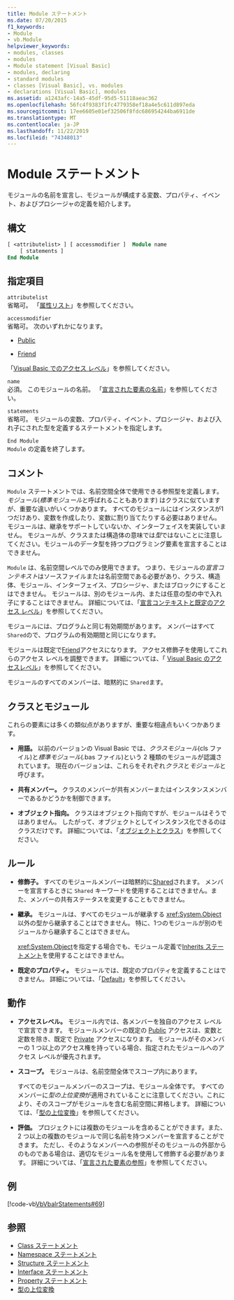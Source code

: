 ```yaml
---
title: Module ステートメント
ms.date: 07/20/2015
f1_keywords:
- Module
- vb.Module
helpviewer_keywords:
- modules, classes
- modules
- Module statement [Visual Basic]
- modules, declaring
- standard modules
- classes [Visual Basic], vs. modules
- declarations [Visual Basic], modules
ms.assetid: a1243afc-14a5-45df-95d5-51118aeac362
ms.openlocfilehash: 56fc4f9383f1fc4779358ef18a4e5c611d897eda
ms.sourcegitcommit: 17ee6605e01ef32506f8fdc686954244ba6911de
ms.translationtype: MT
ms.contentlocale: ja-JP
ms.lasthandoff: 11/22/2019
ms.locfileid: "74348013"
---
```

# <a name="module-statement"></a>Module ステートメント

モジュールの名前を宣言し、モジュールが構成する変数、プロパティ、イベント、およびプロシージャの定義を紹介します。

## <a name="syntax"></a>構文

```vb
[ <attributelist> ] [ accessmodifier ]  Module name
    [ statements ]
End Module
```

## <a name="parts"></a>指定項目

`attributelist`  
省略可。 「[属性リスト](../../../visual-basic/language-reference/statements/attribute-list.md)」を参照してください。

`accessmodifier`  
省略可。 次のいずれかになります。

- [Public](../../../visual-basic/language-reference/modifiers/public.md)

- [Friend](../../../visual-basic/language-reference/modifiers/friend.md)

「[Visual Basic でのアクセス レベル](../../../visual-basic/programming-guide/language-features/declared-elements/access-levels.md)」を参照してください。

`name`  
必須。 このモジュールの名前。 「[宣言された要素の名前](../../../visual-basic/programming-guide/language-features/declared-elements/declared-element-names.md)」を参照してください。

`statements`  
省略可。 モジュールの変数、プロパティ、イベント、プロシージャ、および入れ子にされた型を定義するステートメントを指定します。

`End Module`  
`Module` の定義を終了します。

## <a name="remarks"></a>コメント

`Module` ステートメントでは、名前空間全体で使用できる参照型を定義します。 *モジュール*(*標準モジュール*と呼ばれることもあります) はクラスに似ていますが、重要な違いがいくつかあります。 すべてのモジュールにはインスタンスが1つだけあり、変数を作成したり、変数に割り当てたりする必要はありません。 モジュールは、継承をサポートしていないか、インターフェイスを実装していません。 モジュールが、クラスまたは構造体の意味では*型*ではないことに注意してください。モジュールのデータ型を持つプログラミング要素を宣言することはできません。

`Module` は、名前空間レベルでのみ使用できます。 つまり、モジュールの*宣言コンテキスト*はソースファイルまたは名前空間である必要があり、クラス、構造体、モジュール、インターフェイス、プロシージャ、またはブロックにすることはできません。 モジュールは、別のモジュール内、または任意の型の中で入れ子にすることはできません。 詳細については、「[宣言コンテキストと既定のアクセス レベル](../../../visual-basic/language-reference/statements/declaration-contexts-and-default-access-levels.md)」を参照してください。

モジュールには、プログラムと同じ有効期間があります。 メンバーはすべて `Shared`ので、プログラムの有効期間と同じになります。

モジュールは既定で[Friend](../../../visual-basic/language-reference/modifiers/friend.md)アクセスになります。 アクセス修飾子を使用してこれらのアクセス レベルを調整できます。 詳細については、「 [Visual Basic のアクセスレベル](../../../visual-basic/programming-guide/language-features/declared-elements/access-levels.md)」を参照してください。

モジュールのすべてのメンバーは、暗黙的に `Shared`ます。

## <a name="classes-and-modules"></a>クラスとモジュール

これらの要素には多くの類似点がありますが、重要な相違点もいくつかあります。

- **用語。** 以前のバージョンの Visual Basic では、*クラスモジュール*(cls ファイル)と*標準モジュール*(.bas ファイル)という 2 種類のモジュールが認識されています。 現在のバージョンは、これらをそれぞれ*クラス*と*モジュール*と呼びます。

- **共有メンバー。** クラスのメンバーが共有メンバーまたはインスタンスメンバーであるかどうかを制御できます。

- **オブジェクト指向。** クラスはオブジェクト指向ですが、モジュールはそうではありません。 したがって、オブジェクトとしてインスタンス化できるのはクラスだけです。 詳細については、「[オブジェクトとクラス](../../../visual-basic/programming-guide/language-features/objects-and-classes/index.md)」を参照してください。

## <a name="rules"></a>ルール

- **修飾子。** すべてのモジュールメンバーは暗黙的に[Shared](../../../visual-basic/language-reference/modifiers/shared.md)されます。 メンバーを宣言するときに `Shared` キーワードを使用することはできません。また、メンバーの共有ステータスを変更することもできません。

- **継承。** モジュールは、すべてのモジュールが継承する <xref:System.Object>以外の型から継承することはできません。 特に、1つのモジュールが別のモジュールから継承することはできません。

  <xref:System.Object>を指定する場合でも、モジュール定義で[Inherits ステートメント](../../../visual-basic/language-reference/statements/inherits-statement.md)を使用することはできません。

- **既定のプロパティ。** モジュールでは、既定のプロパティを定義することはできません。 詳細については、「[Default](../../../visual-basic/language-reference/modifiers/default.md)」を参照してください。

## <a name="behavior"></a>動作

- **アクセスレベル。** モジュール内では、各メンバーを独自のアクセス レベルで宣言できます。 モジュールメンバーの既定の [Public](../../../visual-basic/language-reference/modifiers/public.md) アクセスは、変数と定数を除き、既定で [Private](../../../visual-basic/language-reference/modifiers/private.md) アクセスになります。 モジュールがそのメンバーの 1 つ以上のアクセス権を持っている場合、指定されたモジュールへのアクセス レベルが優先されます。

- **スコープ。** モジュールは、名前空間全体でスコープ内にあります。

  すべてのモジュールメンバーのスコープは、モジュール全体です。 すべてのメンバーに*型の上位変換*が適用されていることに注意してください。これにより、そのスコープがモジュールを含む名前空間に昇格します。 詳細については、「[型の上位変換](../../../visual-basic/programming-guide/language-features/declared-elements/type-promotion.md)」を参照してください。

- **評価。** プロジェクトには複数のモジュールを含めることができます。また、2 つ以上の複数のモジュールで同じ名前を持つメンバーを宣言することができます。 ただし、そのようなメンバーへの参照がそのモジュールの外部からのものである場合は、適切なモジュール名を使用して修飾する必要があります。 詳細については、「[宣言された要素の参照](../../../visual-basic/programming-guide/language-features/declared-elements/references-to-declared-elements.md)」を参照してください。

## <a name="example"></a>例

[!code-vb[VbVbalrStatements#69](~/samples/snippets/visualbasic/VS_Snippets_VBCSharp/VbVbalrStatements/VB/Class1.vb#69)]

## <a name="see-also"></a>参照

- [Class ステートメント](../../../visual-basic/language-reference/statements/class-statement.md)
- [Namespace ステートメント](../../../visual-basic/language-reference/statements/namespace-statement.md)
- [Structure ステートメント](../../../visual-basic/language-reference/statements/structure-statement.md)
- [Interface ステートメント](../../../visual-basic/language-reference/statements/interface-statement.md)
- [Property ステートメント](../../../visual-basic/language-reference/statements/property-statement.md)
- [型の上位変換](../../../visual-basic/programming-guide/language-features/declared-elements/type-promotion.md)
